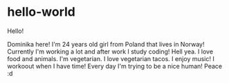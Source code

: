 # hello-world

Hello!

Dominika here! I'm 24 years old girl from Poland that lives in Norway! Currently I'm working a lot and after work I study coding! Hell yea. I love food and animals. I'm vegetarian. I love vegetarian tacos. I enjoy music! I workoout when I have time! Every day I'm trying to be a nice human! Peace :d 
